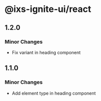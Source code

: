 # @ixs-ignite-ui/react

## 1.2.0

### Minor Changes

- Fix variant in heading component

## 1.1.0

### Minor Changes

- Add element type in heading component
